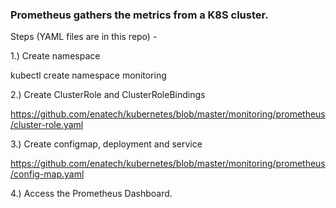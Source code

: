 ### Prometheus gathers the metrics from a K8S cluster. 

Steps (YAML files are in this repo) -

1.) Create namespace

kubectl create namespace monitoring

2.) Create ClusterRole and ClusterRoleBindings

https://github.com/enatech/kubernetes/blob/master/monitoring/prometheus/cluster-role.yaml

3.) Create configmap, deployment and service

https://github.com/enatech/kubernetes/blob/master/monitoring/prometheus/config-map.yaml


4.) Access the Prometheus Dashboard.
